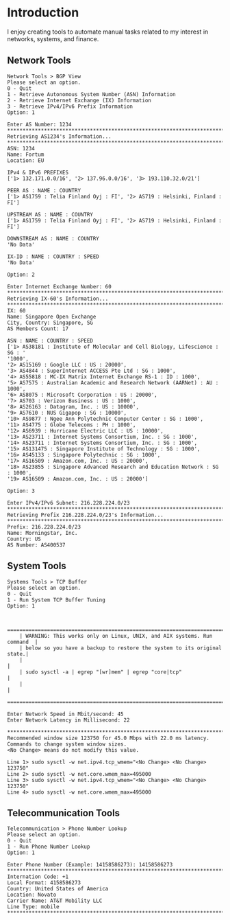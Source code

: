 # Introduction

I enjoy creating tools to automate manual tasks related to my interest in networks, systems, and finance.

## Network Tools

    Network Tools > BGP View
    Please select an option.
    0 - Quit
    1 - Retrieve Autonomous System Number (ASN) Information
    2 - Retrieve Internet Exchange (IX) Information
    3 - Retrieve IPv4/IPv6 Prefix Information
    Option: 1

    Enter AS Number: 1234
    ********************************************************************************
    Retrieving AS1234's Information...
    ********************************************************************************
    ASN: 1234
    Name: Fortum
    Location: EU

    IPv4 & IPv6 PREFIXES
    ['1> 132.171.0.0/16', '2> 137.96.0.0/16', '3> 193.110.32.0/21']

    PEER AS : NAME : COUNTRY
    ['1> AS1759 : Telia Finland Oyj : FI', '2> AS719 : Helsinki, Finland : FI']

    UPSTREAM AS : NAME : COUNTRY
    ['1> AS1759 : Telia Finland Oyj : FI', '2> AS719 : Helsinki, Finland : FI']

    DOWNSTREAM AS : NAME : COUNTRY
    'No Data'

    IX-ID : NAME : COUNTRY : SPEED
    'No Data'

    Option: 2

    Enter Internet Exchange Number: 60
    ********************************************************************************
    Retrieving IX-60's Information...
    ********************************************************************************
    IX: 60
    Name: Singapore Open Exchange
    City, Country: Singapore, SG
    AS Members Count: 17

    ASN : NAME : COUNTRY : SPEED
    ['1> AS38181 : Institute of Molecular and Cell Biology, Lifescience : SG : '
    '1000',
    '2> AS15169 : Google LLC : US : 20000',
    '3> AS4844 : SuperInternet ACCESS Pte Ltd : SG : 1000',
    '4> AS55818 : MC-IX Matrix Internet Exchange RS-1 : ID : 1000',
    '5> AS7575 : Australian Academic and Research Network (AARNet) : AU : 1000',
    '6> AS8075 : Microsoft Corporation : US : 20000',
    '7> AS703 : Verizon Business : US : 1000',
    '8> AS26163 : Datagram, Inc. : US : 10000',
    '9> AS7610 : NUS Gigapop : SG : 10000',
    '10> AS9877 : Ngee Ann Polytechnic Computer Center : SG : 1000',
    '11> AS4775 : Globe Telecoms : PH : 1000',
    '12> AS6939 : Hurricane Electric LLC : US : 10000',
    '13> AS23711 : Internet Systems Consortium, Inc. : SG : 1000',
    '14> AS23711 : Internet Systems Consortium, Inc. : SG : 1000',
    '15> AS131475 : Singapore Institute of Technology : SG : 1000',
    '16> AS45133 : Singapore Polytechnic : SG : 1000',
    '17> AS16509 : Amazon.com, Inc. : US : 20000',
    '18> AS23855 : Singapore Advanced Research and Education Network : SG : 1000',
    '19> AS16509 : Amazon.com, Inc. : US : 20000']

    Option: 3

    Enter IPv4/IPv6 Subnet: 216.228.224.0/23
    ********************************************************************************
    Retrieving Prefix 216.228.224.0/23's Information...
    ********************************************************************************
    Prefix: 216.228.224.0/23
    Name: Morningstar, Inc.
    Country: US
    AS Number: AS400537

## System Tools

    Systems Tools > TCP Buffer
    Please select an option.
    0 - Quit
    1 - Run System TCP Buffer Tuning
    Option: 1


        ==========================================================================
        | WARNING: This works only on Linux, UNIX, and AIX systems. Run command  |
        | below so you have a backup to restore the system to its original state.|
        |                                                                        |
        | sudo sysctl -a | egrep "[wr]mem" | egrep "core|tcp"                    |
        |                                                                        |
        ==========================================================================
        
    Enter Network Speed in Mbit/second: 45
    Enter Network Latency in Millisecond: 22

    ********************************************************************************
    Recommended window size 123750 for 45.0 Mbps with 22.0 ms latency.
    Commands to change system window sizes.
    <No Change> means do not modify this value.

    Line 1> sudo sysctl -w net.ipv4.tcp_wmem="<No Change> <No Change> 123750"
    Line 2> sudo sysctl -w net.core.wmem_max=495000
    Line 3> sudo sysctl -w net.ipv4.tcp_wmem="<No Change> <No Change> 123750"
    Line 4> sudo sysctl -w net.core.wmem_max=495000

## Telecommunication Tools

    Telecommunication > Phone Number Lookup
    Please select an option.
    0 - Quit
    1 - Run Phone Number Lookup
    Option: 1

    Enter Phone Number (Example: 14158586273): 14158586273
    ********************************************************************************
    Internation Code: +1
    Local Format: 4158586273
    Country: United States of America
    Location: Novato
    Carrier Name: AT&T Mobility LLC
    Line Type: mobile
    ********************************************************************************